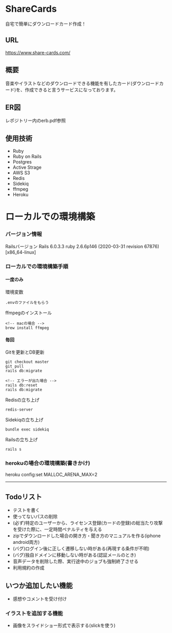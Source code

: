 # ShareCards
自宅で簡単にダウンロードカード作成！

## URL
https://www.share-cards.com/

## 概要
音楽やイラストなどのダウンロードできる機能を有したカード(ダウンロードカード)を、作成できると言うサービスになっております。

## ER図
レポジトリー内のerb.pdf参照

## 使用技術
- Ruby
- Ruby on Rails
- Postgres
- Active Strage
- AWS S3
- Redis
- Sidekiq
- ffmpeg
- Heroku


# ローカルでの環境構築
### バージョン情報
Railsバージョン
Rails 6.0.3.3
ruby 2.6.6p146 (2020-03-31 revision 67876) [x86_64-linux]

### ローカルでの環境構築手順
#### 一度のみ
環境変数
```
.envのファイルをもらう
```

ffmpegのインストール
```
<!-- macの場合 -->
brew install ffmpeg
```

#### 毎回
Gitを更新とDB更新
```
git checkout master
git pull
rails db:migrate

<!-- エラーが出た場合 -->
rails db:reset
rails db:migrate
```

Redisの立ち上げ
```
redis-server
```

Sidekiqの立ち上げ
```
bundle exec sidekiq
```

Railsの立ち上げ
```
rails s
```

### herokuの場合の環境構築(書きかけ)
heroku config:set MALLOC_ARENA_MAX=2

---
## Todoリスト
- テストを書く
- 使ってないパスの削除
- (必ず)特定のユーザーから、ライセンス登録(カードの登録)の総当たり攻撃を受けた際に、一定時間ペナルティを与える
- zipでダウンロードした場合の開き方・聞き方のマニュアルを作る(iphone android両方)
- (バグ)ログイン後に正しく遷移しない時がある(再現する条件が不明)
- (バグ)独自ドメインに移動しない時がある(認証メールのとき)
- 音声データを削除した際、実行途中のジョブも強制終了させる
- 利用規約の作成

## いつか追加したい機能
- 感想やコメントを受け付け

### イラストを追加する機能
- 画像をスライドショー形式で表示する(slickを使う)
